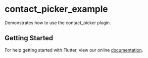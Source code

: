 # contact_picker_example

Demonstrates how to use the contact_picker plugin.

## Getting Started

For help getting started with Flutter, view our online
[documentation](http://flutter.io/).
